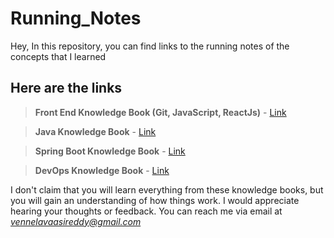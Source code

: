 # Running_Notes

Hey, 
In this repository, you can find links to the running notes of the concepts that I learned

## Here are the links

> **Front End Knowledge Book (Git, JavaScript, ReactJs)** - [Link](https://docs.google.com/document/d/1KLyLL3gklDKwuZQMccfA0k8TsW71vtO2DPYcrVXOfm8/edit?usp=sharing)

> **Java Knowledge Book** - [Link](https://docs.google.com/document/d/1NCPS26BylkAzRXi4jrxKGKnm7lUhWcOMTpPEQnAEgUg/edit?usp=sharing)

> **Spring Boot Knowledge Book** - [Link](https://docs.google.com/document/d/1uSLkBdjVEs-KGElak7a7T2rFtlZKOFmcPMLofd-T1Nk/edit?usp=sharing)

> **DevOps Knowledge Book** - [Link](https://docs.google.com/document/d/10f2f9OY5spIjY_WiViUZK_q38fAK8AWpExL_2Rumwz0/edit?usp=sharing)


I don't claim that you will learn everything from these knowledge books, but you will gain an understanding of how things work. I would appreciate hearing your thoughts or feedback. 
You can reach me via email at *vennelavaasireddy@gmail.com*


